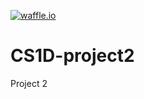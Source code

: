  [![waffle.io](https://img.shields.io/badge/waffle-io-78BDF2.svg)](https://waffle.io/cyriously111/CS1D-project2)

# CS1D-project2
Project 2
